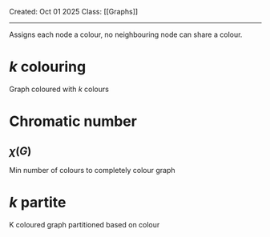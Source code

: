 Created: Oct 01 2025
Class: [[Graphs]] 
- - -
Assigns each node a colour, no neighbouring node can share a colour.

# $k$ colouring
Graph coloured with $k$ colours

# Chromatic number
## $\chi(G)$
Min number of colours to completely colour graph
# $k$ partite
K coloured graph partitioned based on colour
